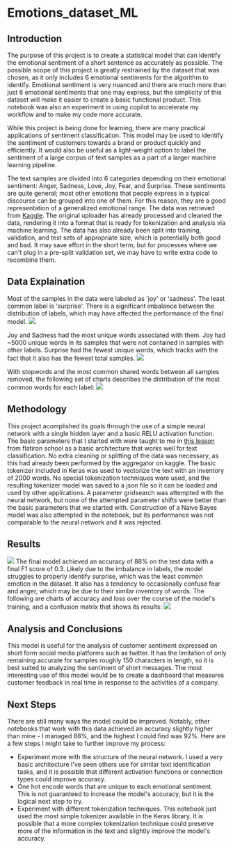 # Emotions_dataset_ML
## Introduction
The purpose of this project is to create a statistical model that can identify the emotional sentiment of a short sentence as accurately as possible. The possible scope of this project is greatly restrained by the dataset that was chosen, as it only includes 6 emotional sentiments for the algorithm to identify. Emotional sentiment is very nuanced and there are much more than just 6 emotional sentiments that one may express, but the simplicity of this dataset will make it easier to create a basic functional product. This notebook was also an experiment in using copilot to accelerate my workflow and to make my code more accurate.

While this project is being done for learning, there are many practical applications of sentiment classification. This model may be used to identify the sentiment of customers towards a brand or product quickly and efficiently. It would also be useful as a light-weight option to label the sentiment of a large corpus of text samples as a part of a larger machine learning pipeline.

The text samples are divided into 6 categories depending on their emotional sentiment: Anger, Sadness, Love, Joy, Fear, and Surprise. These sentiments are quite general; most other emotions that people express in a typical discourse can be grouped into one of them. For this reason, they are a good representation of a generalized emotional range. The data was retrieved from [Kaggle](https://www.kaggle.com/datasets/praveengovi/emotions-dataset-for-nlp). The original uploader has already processed and cleaned the data, rendering it into a format that is ready for tokenization and analysis via machine learning. The data has also already been split into training, validation, and test sets of appropriate size, which is potentially both good and bad. It may save effort in the short term, but for processes where we can't plug in a pre-split validation set, we may have to write extra code to recombine them.

## Data Explaination
Most of the samples in the data were labeled as 'joy' or 'sadness'. The least common label is 'surprise'. There is a significant imbalance between the distribution of labels, which may have affected the performance of the final model.
![](https://github.com/Davidkeebler/Emotions_dataset_ML/blob/main/img/labeldistro?raw=true)

Joy and Sadness had the most unique words associated with them. Joy had ~5000 unique words in its samples that were not contained in samples with other labels. Surprise had the fewest unique words, which tracks with the fact that it also has the fewest total samples.
![](https://github.com/Davidkeebler/Emotions_dataset_ML/blob/main/img/numwords?raw=true)

With stopwords and the most common shared words between all samples removed, the following set of charts describes the distribution of the most common words for each label:
![](https://github.com/Davidkeebler/Emotions_dataset_ML/blob/main/img/wordfreq?raw=true)

## Methodology
This project acomplished its goals through the use of a simple neural network with a single hidden layer and a basic RELU activation function. The basic parameters that I started with were taught to me in [this lesson](https://github.com/learn-co-curriculum/dsc-introduction-to-keras-lab/tree/solution) from flatiron school as a basic architecture that works well for text classification. No extra cleaning or splitting of the data was necessary, as this had already been performed by the aggregator on kaggle. The basic tokenizer included in Keras was used to vectorize the text with an inventory of 2000 words. No special tokenization techniques were used, and the resulting tokenizer model was saved to a json file so it can be loaded and used by other applications. 
A parameter gridsearch was attempted with the neural network, but none of the attempted parameter shifts were better than the basic parameters that we started with.
Construction of a Naive Bayes model was also attempted in the notebook, but its performance was not comparable to the neural network and it was rejected.

## Results
![](https://github.com/Davidkeebler/Emotions_dataset_ML/blob/main/img/acc_loss_f1?raw=true)
The final model achieved an accuracy of 88% on the test data with a final F1 score of 0.3. Likely due to the imbalance in labels, the model struggles to properly identify surprise, which was the least common emotion in the dataset. It also has a tendency to occasionally confuse fear and anger, which may be due to their similar inventory of words. The following are charts of accuracy and loss over the course of the model's training, and a confusion matrix that shows its results:
![](https://github.com/Davidkeebler/Emotions_dataset_ML/blob/main/img/confusionmatrix?raw=true)

## Analysis and Conclusions
This model is useful for the analysis of customer sentiment expressed on short form social media platforms such as twitter. It has the limitation of only remaining accurate for samples roughly 150 characters in length, so it is best suited to analyzing the sentiment of short messages. The most interesting use of this model would be to create a dashboard that measures customer feedback in real time in response to the activities of a company.

## Next Steps
There are still many ways the model could be improved. Notably, other notebooks that work with this data achieved an accuracy slightly higher than mine - I managed 88%, and the highest I could find was 92%. Here are a few steps I might take to further improve my process:
- Experiment more with the structure of the neural network. I used a very basic architecture I've seen others use for similar text identification tasks, and it is possible that different activation functions or connection types could improve accuracy.
- One hot encode words that are unique to each emotional sentiment. This is not guaranteed to increase the model's accuracy, but it is the logical next step to try.
- Experiment with different tokenization techniques. This notebook just used the most simple tokenizer available in the Keras library. It is possible that a more complex tokenization technique could preserve more of the information in the text and slightly improve the model's accuracy.

